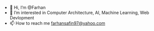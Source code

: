 - 👋 Hi, I’m @Farhan
- 👀 I’m interested in Computer Architecture, AI, Machine Learning, Web Devlopment
- 📫 How to reach me farhansafin97@yahoo.com

<!---
FarhanSafin/FarhanSafin is a ✨ special ✨ repository because its `README.md` (this file) appears on your GitHub profile.
You can click the Preview link to take a look at your changes.
--->
